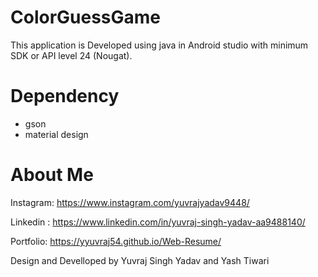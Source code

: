 # ColorGuessGame
This application is Developed using java in Android studio with minimum SDK or API level 24 (Nougat).

# Dependency
* gson
* material design

# About Me
Instagram: https://www.instagram.com/yuvrajyadav9448/

Linkedin : https://www.linkedin.com/in/yuvraj-singh-yadav-aa9488140/

Portfolio: https://yyuvraj54.github.io/Web-Resume/

Design and Develloped by Yuvraj Singh Yadav and Yash Tiwari
